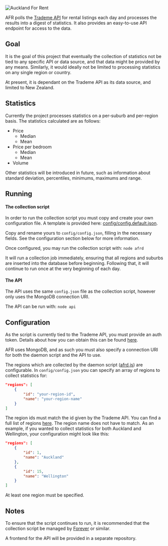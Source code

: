 ![Auckland For Rent](http://i.imgur.com/lgtjyJ6.png)



AFR polls the [Trademe API](http://developer.trademe.co.nz/) for rental listings each day and processes the results into a digest of statistics. It also provides an easy-to-use API endpoint for access to the data.

## Goal

It is the goal of this project that eventually the collection of statistics not be tied to any specific API or data source, and that data might be provided by any means. Similarly, it would ideally not be limited to processing statistics on any single region or country.

At present, it is dependant on the Trademe API as its data source, and limited to New Zealand.

## Statistics

Currently the project processes statistics on a per-suburb and per-region basis. The statistics calculated are as follows:

- Price
	- Median
	- Mean
- Price per bedroom
	- Median
	- Mean
- Volume

Other statistics will be introduced in future, such as information about standard deviation, percentiles, minimums, maximums and range.

## Running

#### The collection script

In order to run the collection script you must copy and create your own configuration file. A template is provided here: [config/config.default.json](https://github.com/rowanoulton/afr/blob/master/config/config.default.json).

Copy and rename yours to `config/config.json`, filling in the necessary fields. See the configuration section below for more information.

Once configured, you may run the collection script with: `node afrd`

It will run a collection job immediately, ensuring that all regions and suburbs are inserted into the database before beginning. Following that, it will continue to run once at the very beginning of each day.

#### The API

The API uses the same `config.json` file as the collection script, however only uses the MongoDB connection URI.

The API can be run with: `node api`

## Configuration

As the script is currently tied to the Trademe API, you must provide an auth token. Details about how you can obtain this can be found [here](http://developer.trademe.co.nz/api-overview/registering-an-application/).

AFR uses MongoDB, and as such you must also specify a connection URI for both the daemon script and the API to use.

The regions which are collected by the daemon script ([afrd.js](https://github.com/rowanoulton/afr/blob/master/afrd.js)) are configurable. In `config/config.json` you can specify an array of regions to collect statistics for:

```json
"regions": [
    {
        "id": "your-region-id",
        "name": "your-region-name"
    }
]
```
The region ids must match the id given by the Trademe API. You can find a full list of regions [here](http://api.trademe.co.nz/v1/Localities.json). The region name does not have to match. As an example, if you wanted to collect statistics for both Auckland and Wellington, your configuration might look like this:

```json
"regions": [
    {
        "id": 1,
        "name": "Auckland"
    },
    {
        "id": 15,
        "name": "Wellington"
    }
]
```

At least one region must be specified.

## Notes

To ensure that the script continues to run, it is recommended that the collection script be managed by [Forever](https://github.com/nodejitsu/forever) or similar.

A frontend for the API will be provided in a separate repository.
